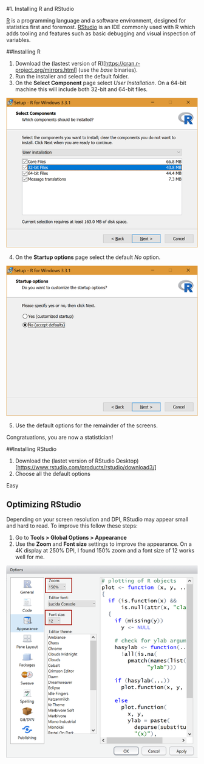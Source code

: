 #1. Installing R and RStudio

[R](https://www.r-project.org/) is a programming language and a software environment, designed for statistics first and foremost. [RStudio](https://www.rstudio.com/) is an IDE commonly used with R which adds tooling and features such as basic debugging and visual inspection of variables.

##Installing R

1. Download the (lastest version of R)[https://cran.r-project.org/mirrors.html] (use the _base_ binaries).
2. Run the installer and select the default folder.
3. On the __Select Component__ page select _User Installation_. On a 64-bit machine this will include both 32-bit and 64-bit files.

![01-installer-select-components](Part1-Content/01-installer-select-components.png)

4. On the __Startup options__ page select the default _No_ option.

![02-startup-options](Part1-Content/02-startup-options.png)

5. Use the default options for the remainder of the screens.

Congratuations, you are now a statistician!


##Installing RStudio

1. Download the (lastet version of RStudio Desktop)[https://www.rstudio.com/products/rstudio/download3/]
2. Choose all the default options

Easy


## Optimizing RStudio

Depending on your screen resolution and DPI, RStudio may appear small and hard to read. To improve this follow these steps:

1. Go to __Tools > Global Options > Appearance__
2. Use the __Zoom__ and __Font size__ settings to improve the appearance. On a 4K display at 250% DPI, I found 150% zoom and a font size of 12 works well for me.


![03-zoom](Part1-Content/03-zoom.png)